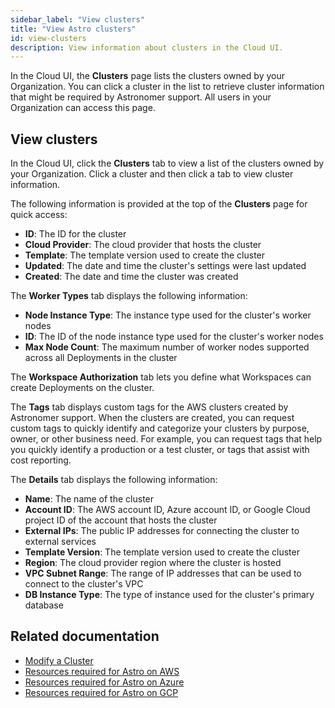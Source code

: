```yaml
---
sidebar_label: "View clusters"
title: "View Astro clusters"
id: view-clusters
description: View information about clusters in the Cloud UI.
---
```


In the Cloud UI, the **Clusters** page lists the clusters owned by your Organization. You can click a cluster in the list to retrieve cluster information that might be required by Astronomer support. All users in your Organization can access this page. 

## View clusters

In the Cloud UI, click the **Clusters** tab to view a list of the clusters owned by your Organization. Click a cluster and then click a tab to view cluster information. 

The following information is provided at the top of the **Clusters** page for quick access: 

- **ID**: The ID for the cluster 
- **Cloud Provider**: The cloud provider that hosts the cluster
- **Template**: The template version used to create the cluster
- **Updated**: The date and time the cluster's settings were last updated 
- **Created**: The date and time the cluster was created

The **Worker Types** tab displays the following information:

- **Node Instance Type**: The instance type used for the cluster's worker nodes
- **ID**: The ID of the node instance type used for the cluster's worker nodes
- **Max Node Count**: The maximum number of worker nodes supported across all Deployments in the cluster

The **Workspace Authorization** tab lets you define what Workspaces can create Deployments on the cluster.

The **Tags** tab displays custom tags for the AWS clusters created by Astronomer support. When the clusters are created, you can request custom tags to quickly identify and categorize your clusters by purpose, owner, or other business need. For example, you can request tags that help you quickly identify a production or a test cluster, or tags that assist with cost reporting.

The **Details** tab displays the following information:

- **Name**: The name of the cluster 
- **Account ID**: The AWS account ID, Azure account ID, or Google Cloud project ID of the account that hosts the cluster
- **External IPs**: The public IP addresses for connecting the cluster to external services 
- **Template Version**: The template version used to create the cluster
- **Region**: The cloud provider region where the cluster is hosted 
- **VPC Subnet Range**: The range of IP addresses that can be used to connect to the cluster's VPC
- **DB Instance Type**: The type of instance used for the cluster's primary database

## Related documentation

- [Modify a Cluster](modify-cluster.md)
- [Resources required for Astro on AWS](https://docs.astronomer.io/astro/resource-reference-aws)
- [Resources required for Astro on Azure](https://docs.astronomer.io/astro/resource-reference-azure)
- [Resources required for Astro on GCP](https://docs.astronomer.io/astro/resource-reference-gcp)